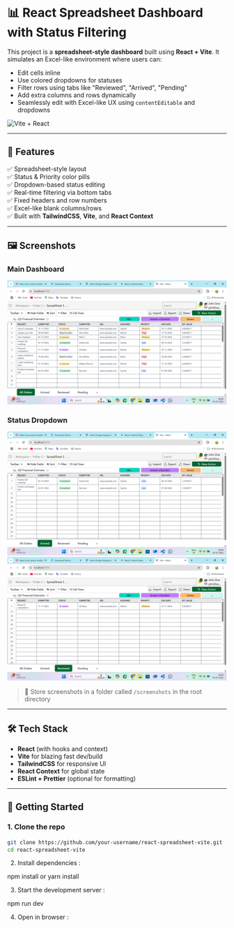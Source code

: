 # 📊 React Spreadsheet Dashboard with Status Filtering

This project is a **spreadsheet-style dashboard** built using **React + Vite**. It simulates an Excel-like environment where users can:

- Edit cells inline
- Use colored dropdowns for statuses
- Filter rows using tabs like "Reviewed", "Arrived", "Pending"
- Add extra columns and rows dynamically
- Seamlessly edit with Excel-like UX using `contentEditable` and dropdowns

![Vite + React](https://vitejs.dev/logo.svg)

---

## 🧩 Features

✅ Spreadsheet-style layout  
✅ Status & Priority color pills  
✅ Dropdown-based status editing  
✅ Real-time filtering via bottom tabs  
✅ Fixed headers and row numbers  
✅ Excel-like blank columns/rows  
✅ Built with **TailwindCSS**, **Vite**, and **React Context**

---

## 🖼️ Screenshots

### Main Dashboard
![Main Spreadsheet Screenshot](./public/Screenshot%20(96).png)

### Status Dropdown
![Dropdown Example](./public/Screenshot%20(97).png)
![DropDowm Example](./public/Screenshot%20(98).png)

> 📂 Store screenshots in a folder called `/screenshots` in the root directory

---

## 🛠️ Tech Stack

- **React** (with hooks and context)
- **Vite** for blazing fast dev/build
- **TailwindCSS** for responsive UI
- **React Context** for global state
- **ESLint + Prettier** (optional for formatting)

---

## 🏁 Getting Started

### 1. Clone the repo

```bash
git clone https://github.com/your-username/react-spreadsheet-vite.git
cd react-spreadsheet-vite
```
2. Install dependencies :

npm install
 or
yarn install

3. Start the development server : 

npm run dev

4. Open in browser :



